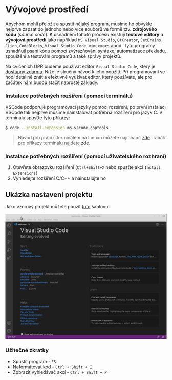 # Vývojové prostředí
Abychom mohli přeložit a spustit nějaký program, musíme ho obvykle nejprve zapsat do
jednoho nebo více souborů ve formě tzv. **zdrojového kódu** (*source code*). K usnadnění tohoto procesu
existují **textové editory** a **vývojová prostředí** jako například `MS Visual Studio`, `QtCreator`, `JetBrains CLion`,
`CodeBlocks`, `Visual Studio Code`, `vim`, `emacs` apod. Tyto programy usnadňují psaní kódu pomocí zvýrazňování
syntaxe, automatizace překladu, spouštění a testování programů a také správy projektů.

Na cvičeních UPR budeme používat editor `Visual Studio Code`, který je
[dostupný zdarma](https://code.visualstudio.com/). Níže je stručný návod k jeho použití. Při
programování se hodí detailně znát a efektivně využívat editor, který používáte, ale pro začátek
nám budou stačit naprosté základy.

### Instalace potřebných rozšíření (pomocí terminálu)
VSCode podporuje programovací jazyky pomocí rozšíření, po první instalaci VSCode
tak nejprve musíme nainstalovat potřebná rozšíření pro jazyk C. V terminálu spusťte tyto příkazy:

```bash
$ code --install-extension ms-vscode.cpptools
```

> Návod pro práci s terminálem na Linuxu můžete najít např. [zde](https://wiki.ubuntu.cz/syst%C3%A9m/p%C5%99%C3%ADkazov%C3%A1_%C5%99%C3%A1dka/termin%C3%A1l).
> Tahák pro příkazy terminálu najdete [zde](https://github.com/geordi/upr-course/blob/master/assets/cheatsheets/linux.pdf).

### Instalace potřebných rozšíření (pomocí uživatelského rozhraní)
1. Otevřete obrazovku rozšíření (`Ctrl+Shift+X` nebo spusťte akci `Install Extensions`)
2. Vyhledejte rozšíření C/C++ a nainstalujte ho

## Ukázka nastavení projektu
Jako vzorový projekt můžete použít [tuto](https://github.com/geordi/upr-course/tree/master/faq/vscode-template-project)
šablonu.

![Nastavení VSCode](../static/video/vsc_first_run.gif)

### Užitečné zkratky 
- Spustit program - `F5`
- Naformátovat kód - `Ctrl + Shift + I`
- Zobrazit vyhledávač akcí - `Ctrl + Shift + P`
